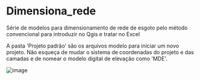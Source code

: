 # Dimensiona_rede
Série de modelos para dimensionamento de rede de esgoto pelo método convencional para introduzir no Qgis e tratar no Excel

A pasta 'Projeto padrão' são os arquivos modelo para iniciar um novo projeto. Não esqueça de mudar o sistema de coordenadas do projeto e das camadas e de nomear o modelo digital de elevação como 'MDE'.

![image](https://github.com/user-attachments/assets/8cba5a99-0617-497e-ab85-7aeae8ff7d43)
